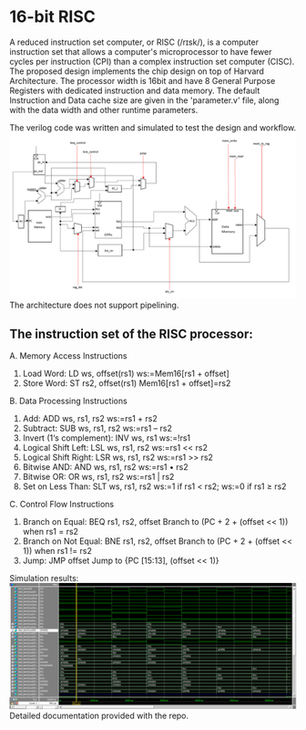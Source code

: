 # 16-bit RISC 

A reduced instruction set computer, or RISC (/rɪsk/), is a computer instruction set that allows a computer's 
microprocessor to have fewer cycles per instruction (CPI) than a complex instruction set computer (CISC).
The proposed design implements the chip design on top of Harvard Architecture. The processor width is 
16bit and have 8 General Purpose Registers with dedicated instruction and data memory. The default Instruction and 
Data cache size are given in the 'parameter.v' file, along with the data width and other runtime parameters.

The verilog code was written and simulated to test the design and workflow. 
![](project/cpu_arch.PNG)
The architecture does not support pipelining. 

## The instruction set of the RISC processor:

A. Memory Access Instructions
1. Load Word:
               LD ws, offset(rs1) ws:=Mem16[rs1 + offset]
2. Store Word:
               ST rs2, offset(rs1) Mem16[rs1 + offset]=rs2

B. Data Processing Instructions
1. Add:
               ADD ws, rs1, rs2 ws:=rs1 + rs2
2. Subtract:
               SUB ws, rs1, rs2 ws:=rs1 – rs2
3. Invert (1‘s complement):
               INV ws, rs1 ws:=!rs1
4. Logical Shift Left:
               LSL ws, rs1, rs2 ws:=rs1 << rs2
5. Logical Shift Right:
               LSR ws, rs1, rs2 ws:=rs1 >> rs2
6. Bitwise AND:
               AND ws, rs1, rs2 ws:=rs1 • rs2
7. Bitwise OR:
              OR ws, rs1, rs2 ws:=rs1 | rs2
8. Set on Less Than:
             SLT ws, rs1, rs2 ws:=1 if rs1 < rs2; ws:=0 if rs1 ≥ rs2

C. Control Flow Instructions
1. Branch on Equal:
               BEQ rs1, rs2, offset
               Branch to (PC + 2 + (offset << 1)) when rs1 = rs2
2. Branch on Not Equal:
              BNE rs1, rs2, offset
              Branch to (PC + 2 + (offset << 1)) when rs1 != rs2
3. Jump: JMP offset Jump to {PC [15:13], (offset << 1)}

Simulation results:
![](simulation/simulation.png)
Detailed documentation provided with the repo.

